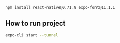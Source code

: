 ```sh
npm install react-native@0.71.8 expo-font@11.1.1
```
## How to run project

```sh
expo-cli start --tunnel
```
